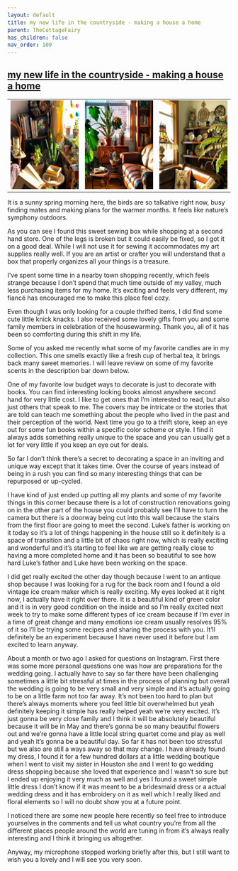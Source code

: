 ```yaml
---
layout: default
title: my new life in the countryside - making a house a home
parent: TheCottageFairy
has_children: false
nav_order: 109
---
```


## [my new life in the countryside - making a house a home](https://www.youtube.com/watch?v=74RzmKXQbfU)

<div>
<table align="center">
	<tr>
		<td align="center">
			<img src="../../posters/my_new_life_in_the_countryside_-_making_a_house_a_home-[74RzmKXQbfU]/generated_00.png" height="200" width="200"/>
		</td>
		<td align="center">
			<img src="../../posters/my_new_life_in_the_countryside_-_making_a_house_a_home-[74RzmKXQbfU]/generated_01.png" height="200" width="200"/>
		</td>
		<td align="center">
			<img src="../../posters/my_new_life_in_the_countryside_-_making_a_house_a_home-[74RzmKXQbfU]/generated_02.png" height="200" width="200"/>
		</td>
	</tr>
</table>
</div>

It is a sunny spring morning here, the birds are so talkative right now, busy finding mates and making plans for the warmer months. It feels like nature’s symphony outdoors.

As you can see I found this sweet sewing box while shopping at a second hand store. One of the legs is broken but it could easily be fixed, so I got it on a good deal. While I will not use it for sewing it accommodates my art supplies really well. If you are an artist or crafter you will understand that a box that properly organizes all your things is a treasure.

I’ve spent some time in a nearby town shopping recently, which feels strange because I don’t spend that much time outside of my valley, much less purchasing items for my home. It’s exciting and feels very different, my fiancé has encouraged me to make this place feel cozy.

Even though I was only looking for a couple thrifted items, I did find some cute little knick knacks. I also received some lovely gifts from you and some family members in celebration of the housewarming. Thank you, all of it has been so comforting during this shift in my life.

Some of you asked me recently what some of my favorite candles are in my collection. This one smells exactly like a fresh cup of herbal tea, it brings back many sweet memories. I will leave review on some of my favorite scents in the description bar down below.

One of my favorite low budget ways to decorate is just to decorate with books. You can find interesting looking books almost anywhere second hand for very little cost. I like to get ones that I’m interested to read, but also just others that speak to me. The covers may be intricate or the stories that are told can teach me something about the people who lived in the past and their perception of the world. Next time you go to a thrift store, keep an eye out for some fun books within a specific color scheme or style. I find it always adds something really unique to the space and you can usually get a lot for very little if you keep an eye out for deals.

So far I don’t think there’s a secret to decorating a space in an inviting and unique way except that it takes time. Over the course of years instead of being in a rush you can find so many interesting things that can be repurposed or up-cycled.

I have kind of just ended up putting all my plants and some of my favorite things in this corner because there is a lot of construction renovations going on in the other part of the house you could probably see I’ll have to turn the camera but there is a doorway being cut into this wall because the stairs from the first floor are going to meet the second. Luke’s father is working on it today so it’s a lot of things happening in the house still so it definitely is a space of transition and a little bit of chaos right now, which is really exciting and wonderful and it’s starting to feel like we are getting really close to having a more completed home and it has been so beautiful to see how hard Luke’s father and Luke have been working on the space.

I did get really excited the other day though because I went to an antique shop because I was looking for a rug for the back room and I found a old vintage ice cream maker which is really exciting. My eyes looked at it right now, I actually have it right over there. It is a beautiful kind of green color and it is in very good condition on the inside and so I’m really excited next week to try to make some different types of ice cream because if I’m ever in a time of great change and many emotions ice cream usually resolves 95% of it so I’ll be trying some recipes and sharing the process with you. It’ll definitely be an experiment because I have never used it before but I am excited to learn anyway.

About a month or two ago I asked for questions on Instagram. First there was some more personal questions one was how are preparations for the wedding going. I actually have to say so far there have been challenging sometimes a little bit stressful at times in the process of planning but overall the wedding is going to be very small and very simple and it’s actually going to be on a little farm not too far away. It’s not been too hard to plan but there’s always moments where you feel little bit overwhelmed but yeah definitely keeping it simple has really helped yeah we’re very excited. It’s just gonna be very close family and I think it will be absolutely beautiful because it will be in May and there’s gonna be so many beautiful flowers out and we’re gonna have a little local string quartet come and play as well and yeah it’s gonna be a beautiful day. So far it has not been too stressful but we also are still a ways away so that may change. I have already found my dress, I found it for a few hundred dollars at a little wedding boutique when I went to visit my sister in Houston she and I went to go wedding dress shopping because she loved that experience and I wasn’t so sure but I ended up enjoying it very much as well and yes I found a sweet simple little dress I don’t know if it was meant to be a bridesmaid dress or a actual wedding dress and it has embroidery on it as well which I really liked and floral elements so I will no doubt show you at a future point.

I noticed there are some new people here recently so feel free to introduce yourselves in the comments and tell us what country you’re from all the different places people around the world are tuning in from it’s always really interesting and I think it bringing us altogether.

Anyway, my microphone stopped working briefly after this, but I still want to wish you a lovely and I will see you very soon.
